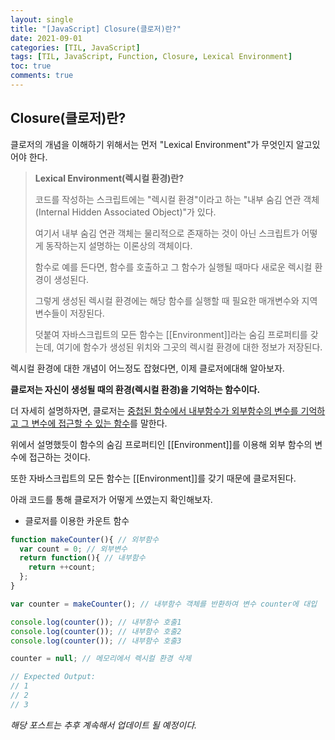 ```yaml
---
layout: single
title: "[JavaScript] Closure(클로저)란?"
date: 2021-09-01
categories: [TIL, JavaScript]
tags: [TIL, JavaScript, Function, Closure, Lexical Environment]
toc: true
comments: true
---
```


## Closure(클로저)란?
클로저의 개념을 이해하기 위해서는 먼저 "Lexical Environment"가 무엇인지 알고있어야 한다.


> **Lexical Environment(렉시컬 환경)란?**
> 
> 코드를 작성하는 스크립트에는 "렉시컬 환경"이라고 하는 "내부 숨김 연관 객체(Internal Hidden Associated Object)"가 있다. 
> 
> 여기서 내부 숨김 연관 객체는 물리적으로 존재하는 것이 아닌 스크립트가 어떻게 동작하는지 설명하는 이론상의 객체이다. 
>
> 함수로 예를 든다면, 함수를 호출하고 그 함수가 실행될 때마다 새로운 렉시컬 환경이 생성된다. 
> 
> 그렇게 생성된 렉시컬 환경에는 해당 함수를 실행할 때 필요한 매개변수와 지역변수들이 저장된다. 
> 
> 덧붙여 자바스크립트의 모든 함수는 [[Environment]]라는 숨김 프로퍼티를 갖는데, 여기에 함수가 생성된 위치와 그곳의 렉시컬 환경에 대한 정보가 저장된다.


렉시컬 환경에 대한 개념이 어느정도 잡혔다면, 이제 클로저에대해 알아보자. 

**클로저는 자신이 생성될 때의 환경(렉시컬 환경)을 기억하는 함수이다.**

더 자세히 설명하자면, 클로저는 <u>중첩된 함수에서 내부함수가 외부함수의 변수를 기억하고 그 변수에 접근할 수 있는 함수</u>를 말한다. 

위에서 설명했듯이 함수의 숨김 프로퍼티인 [[Environment]]를 이용해 외부 함수의 변수에 접근하는 것이다. 

또한 자바스크립트의 모든 함수는 [[Environment]]를 갖기 때문에 클로저된다.

아래 코드를 통해 클로저가 어떻게 쓰였는지 확인해보자. 
- 클로저를 이용한 카운트 함수

```javascript
function makeCounter(){ // 외부함수
  var count = 0; // 외부변수
  return function(){ // 내부함수
    return ++count;
  };
}

var counter = makeCounter(); // 내부함수 객체를 반환하여 변수 counter에 대입

console.log(counter()); // 내부함수 호출1
console.log(counter()); // 내부함수 호출2
console.log(counter()); // 내부함수 호출3

counter = null; // 메모리에서 렉시컬 환경 삭제

// Expected Output:
// 1
// 2
// 3
```

*해당 포스트는 추후 계속해서 업데이트 될 예정이다.*
